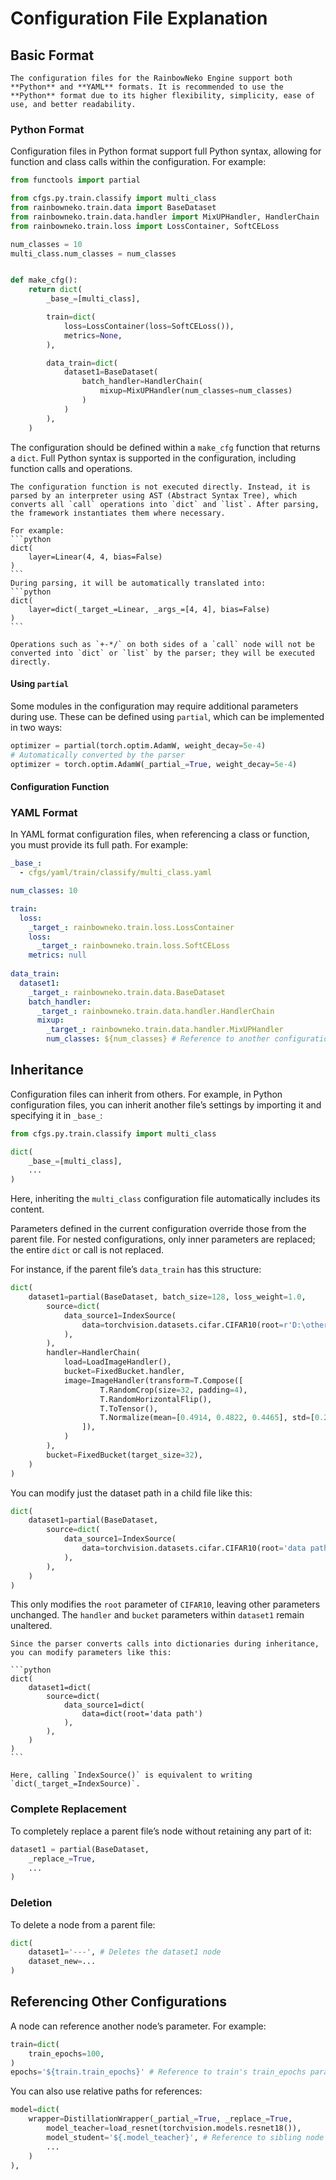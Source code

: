 # Configuration File Explanation

## Basic Format

```{tip}
The configuration files for the RainbowNeko Engine support both **Python** and **YAML** formats. It is recommended to use the **Python** format due to its higher flexibility, simplicity, ease of use, and better readability.
```

### Python Format

Configuration files in Python format support full Python syntax, allowing for function and class calls within the configuration. For example:

```python
from functools import partial

from cfgs.py.train.classify import multi_class
from rainbowneko.train.data import BaseDataset
from rainbowneko.train.data.handler import MixUPHandler, HandlerChain
from rainbowneko.train.loss import LossContainer, SoftCELoss

num_classes = 10
multi_class.num_classes = num_classes


def make_cfg():
    return dict(
        _base_=[multi_class],

        train=dict(
            loss=LossContainer(loss=SoftCELoss()),
            metrics=None,
        ),

        data_train=dict(
            dataset1=BaseDataset(
                batch_handler=HandlerChain(
                    mixup=MixUPHandler(num_classes=num_classes)
                )
            )
        ),
    )
```

The configuration should be defined within a `make_cfg` function that returns a `dict`. Full Python syntax is supported in the configuration, including function calls and operations.

````{note}
The configuration function is not executed directly. Instead, it is parsed by an interpreter using AST (Abstract Syntax Tree), which converts all `call` operations into `dict` and `list`. After parsing, the framework instantiates them where necessary.

For example:
```python
dict(
    layer=Linear(4, 4, bias=False)
)
```
During parsing, it will be automatically translated into:
```python
dict(
    layer=dict(_target_=Linear, _args_=[4, 4], bias=False)
)
```
````

```{note}
Operations such as `+-*/` on both sides of a `call` node will not be converted into `dict` or `list` by the parser; they will be executed directly.
```

#### Using `partial`

Some modules in the configuration may require additional parameters during use. These can be defined using `partial`, which can be implemented in two ways:

```python
optimizer = partial(torch.optim.AdamW, weight_decay=5e-4)
# Automatically converted by the parser
optimizer = torch.optim.AdamW(_partial_=True, weight_decay=5e-4)
```

#### Configuration Function

### YAML Format

In YAML format configuration files, when referencing a class or function, you must provide its full path. For example:

```yaml
_base_:
  - cfgs/yaml/train/classify/multi_class.yaml

num_classes: 10

train:
  loss:
    _target_: rainbowneko.train.loss.LossContainer
    loss:
      _target_: rainbowneko.train.loss.SoftCELoss
    metrics: null
    
data_train:
  dataset1:
    _target_: rainbowneko.train.data.BaseDataset
    batch_handler:
      _target_: rainbowneko.train.data.handler.HandlerChain
      mixup:
        _target_: rainbowneko.train.data.handler.MixUPHandler
        num_classes: ${num_classes} # Reference to another configuration parameter
```

## Inheritance

Configuration files can inherit from others. For example, in Python configuration files, you can inherit another file’s settings by importing it and specifying it in `_base_`:

```python
from cfgs.py.train.classify import multi_class

dict(
    _base_=[multi_class],
    ...
)
```

Here, inheriting the `multi_class` configuration file automatically includes its content.

Parameters defined in the current configuration override those from the parent file. For nested configurations, only inner parameters are replaced; the entire `dict` or call is not replaced.

For instance, if the parent file’s `data_train` has this structure:

```python
dict(
    dataset1=partial(BaseDataset, batch_size=128, loss_weight=1.0,
        source=dict(
            data_source1=IndexSource(
                data=torchvision.datasets.cifar.CIFAR10(root=r'D:\others\dataset\cifar', train=True, download=True)
            ),
        ),
        handler=HandlerChain(
            load=LoadImageHandler(),
            bucket=FixedBucket.handler,
            image=ImageHandler(transform=T.Compose([
                    T.RandomCrop(size=32, padding=4),
                    T.RandomHorizontalFlip(),
                    T.ToTensor(),
                    T.Normalize(mean=[0.4914, 0.4822, 0.4465], std=[0.2023, 0.1994, 0.2010]),
                ]),
            )
        ),
        bucket=FixedBucket(target_size=32),
    )
)
```

You can modify just the dataset path in a child file like this:

```python
dict(
    dataset1=partial(BaseDataset,
        source=dict(
            data_source1=IndexSource(
                data=torchvision.datasets.cifar.CIFAR10(root='data path')
            ),
        ),
    )
)
```

This only modifies the `root` parameter of `CIFAR10`, leaving other parameters unchanged. The `handler` and `bucket` parameters within `dataset1` remain unaltered.

````{tip}
Since the parser converts calls into dictionaries during inheritance, you can modify parameters like this:

```python
dict(
    dataset1=dict(
        source=dict(
            data_source1=dict(
                data=dict(root='data path')
            ),
        ),
    )
)
```

Here, calling `IndexSource()` is equivalent to writing `dict(_target_=IndexSource)`.
````

### Complete Replacement

To completely replace a parent file’s node without retaining any part of it:

```python
dataset1 = partial(BaseDataset,
    _replace_=True,
    ...
)
```

### Deletion

To delete a node from a parent file:

```python
dict(
    dataset1='---', # Deletes the dataset1 node
    dataset_new=...
)
```

## Referencing Other Configurations

A node can reference another node’s parameter. For example:

```python
train=dict(
    train_epochs=100,
)
epochs='${train.train_epochs}' # Reference to train's train_epochs parameter
```

You can also use relative paths for references:

```python
model=dict(
    wrapper=DistillationWrapper(_partial_=True, _replace_=True,
        model_teacher=load_resnet(torchvision.models.resnet18()),
        model_student='${.model_teacher}', # Reference to sibling node model_teacher
        ...
    )
),
```